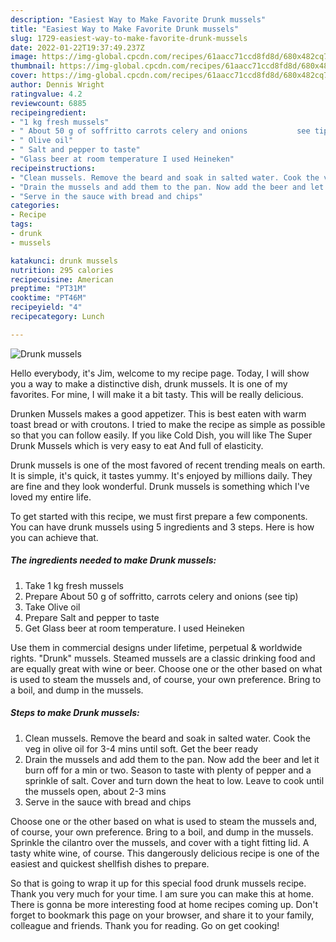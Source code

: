 ```yaml
---
description: "Easiest Way to Make Favorite Drunk mussels"
title: "Easiest Way to Make Favorite Drunk mussels"
slug: 1729-easiest-way-to-make-favorite-drunk-mussels
date: 2022-01-22T19:37:49.237Z
image: https://img-global.cpcdn.com/recipes/61aacc71ccd8fd8d/680x482cq70/drunk-mussels-recipe-main-photo.jpg
thumbnail: https://img-global.cpcdn.com/recipes/61aacc71ccd8fd8d/680x482cq70/drunk-mussels-recipe-main-photo.jpg
cover: https://img-global.cpcdn.com/recipes/61aacc71ccd8fd8d/680x482cq70/drunk-mussels-recipe-main-photo.jpg
author: Dennis Wright
ratingvalue: 4.2
reviewcount: 6885
recipeingredient:
- "1 kg fresh mussels"
- " About 50 g of soffritto carrots celery and onions           see tip"
- " Olive oil"
- " Salt and pepper to taste"
- "Glass beer at room temperature I used Heineken"
recipeinstructions:
- "Clean mussels. Remove the beard and soak in salted water. Cook the veg in olive oil for 3-4 mins until soft. Get the beer ready"
- "Drain the mussels and add them to the pan. Now add the beer and let it burn off for a min or two. Season to taste with plenty of pepper and a sprinkle of salt. Cover and turn down the heat to low. Leave to cook until the mussels open, about 2-3 mins"
- "Serve in the sauce with bread and chips"
categories:
- Recipe
tags:
- drunk
- mussels

katakunci: drunk mussels 
nutrition: 295 calories
recipecuisine: American
preptime: "PT31M"
cooktime: "PT46M"
recipeyield: "4"
recipecategory: Lunch

---
```



![Drunk mussels](https://img-global.cpcdn.com/recipes/61aacc71ccd8fd8d/680x482cq70/drunk-mussels-recipe-main-photo.jpg)

Hello everybody, it's Jim, welcome to my recipe page. Today, I will show you a way to make a distinctive dish, drunk mussels. It is one of my favorites. For mine, I will make it a bit tasty. This will be really delicious.

Drunken Mussels makes a good appetizer. This is best eaten with warm toast bread or with croutons. I tried to make the recipe as simple as possible so that you can follow easily. If you like Cold Dish, you will like The Super Drunk Mussels which is very easy to eat And full of elasticity.

Drunk mussels is one of the most favored of recent trending meals on earth. It is simple, it's quick, it tastes yummy. It's enjoyed by millions daily. They are fine and they look wonderful. Drunk mussels is something which I've loved my entire life.


To get started with this recipe, we must first prepare a few components. You can have drunk mussels using 5 ingredients and 3 steps. Here is how you can achieve that.

<!--inarticleads1-->

##### The ingredients needed to make Drunk mussels:

1. Take 1 kg fresh mussels
1. Prepare  About 50 g of soffritto, carrots celery and onions           (see tip)
1. Take  Olive oil
1. Prepare  Salt and pepper to taste
1. Get Glass beer at room temperature. I used Heineken


Use them in commercial designs under lifetime, perpetual &amp; worldwide rights. &#34;Drunk&#34; mussels. Steamed mussels are a classic drinking food and are equally great with wine or beer. Choose one or the other based on what is used to steam the mussels and, of course, your own preference. Bring to a boil, and dump in the mussels. 

<!--inarticleads2-->

##### Steps to make Drunk mussels:

1. Clean mussels. Remove the beard and soak in salted water. Cook the veg in olive oil for 3-4 mins until soft. Get the beer ready
1. Drain the mussels and add them to the pan. Now add the beer and let it burn off for a min or two. Season to taste with plenty of pepper and a sprinkle of salt. Cover and turn down the heat to low. Leave to cook until the mussels open, about 2-3 mins
1. Serve in the sauce with bread and chips


Choose one or the other based on what is used to steam the mussels and, of course, your own preference. Bring to a boil, and dump in the mussels. Sprinkle the cilantro over the mussels, and cover with a tight fitting lid. A tasty white wine, of course. This dangerously delicious recipe is one of the easiest and quickest shellfish dishes to prepare. 

So that is going to wrap it up for this special food drunk mussels recipe. Thank you very much for your time. I am sure you can make this at home. There is gonna be more interesting food at home recipes coming up. Don't forget to bookmark this page on your browser, and share it to your family, colleague and friends. Thank you for reading. Go on get cooking!
